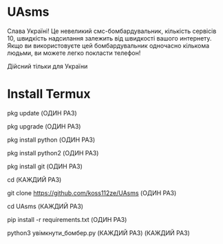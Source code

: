 # UAsms

Слава Україні!
Це невеликий смс-бомбардувальник, кількість
сервісів 10, швидкість надсилання залежить від швидкості вашого интернету. Якщо ви використовуєте цей бомбардувальник
одночасно кількома людьми, ви
можете легко покласти телефон!

Дійсний тільки для України

# Install Termux



pkg update    (ОДИН РАЗ)

pkg upgrade   (ОДИН РАЗ)

pkg install python   (ОДИН РАЗ)

pkg install python2  (ОДИН РАЗ)

pkg install git      (ОДИН РАЗ)

cd                   (КАЖДИЙ РАЗ)

git clone https://github.com/koss112ze/UAsms     (ОДИН РАЗ)

cd UAsms  (КАЖДИЙ РАЗ)

pip install -r requirements.txt     (ОДИН РАЗ)

python3 увімкнути_бомбер.py                 (КАЖДИЙ РАЗ)                 (КАЖДИЙ РАЗ)
